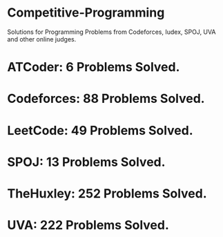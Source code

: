 # Competitive-Programming
Solutions for Programming Problems from Codeforces, Iudex, SPOJ, UVA and other online judges.

# ATCoder: 6 Problems Solved.
# Codeforces: 88 Problems Solved.
# LeetCode: 49 Problems Solved.
# SPOJ: 13 Problems Solved.
# TheHuxley: 252 Problems Solved.
# UVA: 222 Problems Solved.
